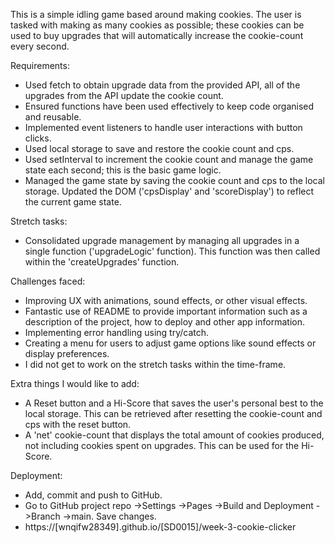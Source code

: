 <!-- let hiScore = Number(localStorage.getItem("hi-score"));
scoreDisplay.textContent = hiScore;

localStorage.setItem("hi-score", JSON.stringify(hiScore));

<h3>Hi-Score: <span id="hi-score"></span></h3> -->

This is a simple idling game based around making cookies.
The user is tasked with making as many cookies as possible; these cookies can be used to buy upgrades that will automatically increase the cookie-count every second.

Requirements:

- Used fetch to obtain upgrade data from the provided API, all of the upgrades from the API update the cookie count.
- Ensured functions have been used effectively to keep code organised and reusable.
- Implemented event listeners to handle user interactions with button clicks.
- Used local storage to save and restore the cookie count and cps.
- Used setInterval to increment the cookie count and manage the game state each second; this is the basic game logic.
- Managed the game state by saving the cookie count and cps to the local storage. Updated the DOM ('cpsDisplay' and 'scoreDisplay') to reflect the current game state.

Stretch tasks:

- Consolidated upgrade management by managing all upgrades in a single function ('upgradeLogic' function). This function was then called within the 'createUpgrades' function.

Challenges faced:

- Improving UX with animations, sound effects, or other visual effects.
- Fantastic use of README to provide important information such as a description of the project, how to deploy and other app information.
- Implementing error handling using try/catch.
- Creating a menu for users to adjust game options like sound effects or display preferences.
- I did not get to work on the stretch tasks within the time-frame.

Extra things I would like to add:

- A Reset button and a Hi-Score that saves the user's personal best to the local storage. This can be retrieved after resetting the cookie-count and cps with the reset button.
- A 'net' cookie-count that displays the total amount of cookies produced, not including cookies spent on upgrades. This can be used for the Hi-Score.

Deployment:

- Add, commit and push to GitHub.
- Go to GitHub project repo ->Settings ->Pages ->Build and Deployment ->Branch ->main. Save changes.
- https://[wnqifw28349].github.io/[SD0015]/week-3-cookie-clicker
